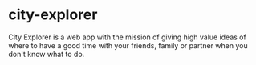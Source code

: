 # city-explorer
City Explorer is a web app with the mission of giving high value ideas of where to have a good time with your friends, family or partner when you don't know what to do.
